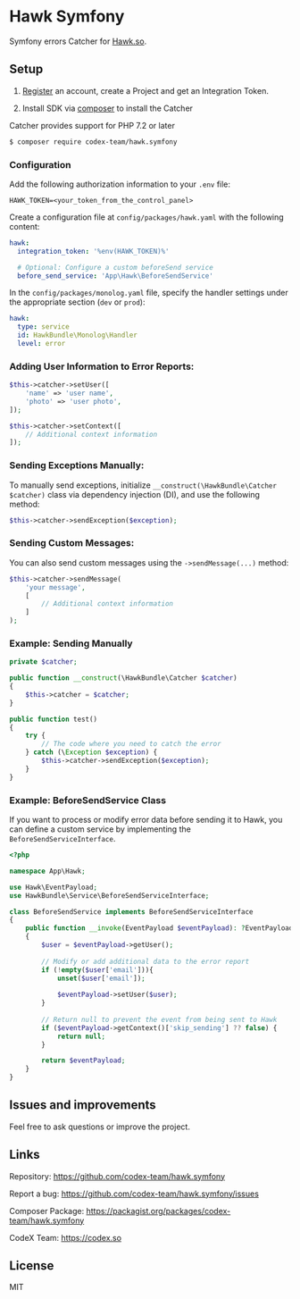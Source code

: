 # Hawk Symfony

Symfony errors Catcher for [Hawk.so](https://hawk.so).

## Setup

1. [Register](https://garage.hawk.so/sign-up) an account, create a Project and get an Integration Token.

2. Install SDK via [composer](https://getcomposer.org) to install the Catcher

Catcher provides support for PHP 7.2 or later

```bash
$ composer require codex-team/hawk.symfony
```

### Configuration

Add the following authorization information to your `.env` file:

```env
HAWK_TOKEN=<your_token_from_the_control_panel>
```

Create a configuration file at `config/packages/hawk.yaml` with the following content:

```yaml
hawk:
  integration_token: '%env(HAWK_TOKEN)%'

  # Optional: Configure a custom beforeSend service
  before_send_service: 'App\Hawk\BeforeSendService'
```

In the `config/packages/monolog.yaml` file, specify the handler settings under the appropriate section (`dev` or `prod`):

```yaml
hawk:
  type: service
  id: HawkBundle\Monolog\Handler
  level: error
```

### Adding User Information to Error Reports:

```php
$this->catcher->setUser([
    'name' => 'user name',
    'photo' => 'user photo',
]);

$this->catcher->setContext([
    // Additional context information
]);
```

### Sending Exceptions Manually:
To manually send exceptions, initialize `__construct(\HawkBundle\Catcher $catcher)` class via dependency injection (DI), and use the following method:

```php
$this->catcher->sendException($exception);
```

### Sending Custom Messages:

You can also send custom messages using the `->sendMessage(...)` method:

```php
$this->catcher->sendMessage(
    'your message', 
    [
        // Additional context information
    ]
);
```

### Example: Sending Manually

```php
private $catcher;

public function __construct(\HawkBundle\Catcher $catcher) 
{
    $this->catcher = $catcher;
}

public function test()
{
    try {
        // The code where you need to catch the error
    } catch (\Exception $exception) {
        $this->catcher->sendException($exception);
    }
}
```

### Example: BeforeSendService Class

If you want to process or modify error data before sending it to Hawk, you can define a custom service by implementing the `BeforeSendServiceInterface`.

```php
<?php

namespace App\Hawk;

use Hawk\EventPayload;
use HawkBundle\Service\BeforeSendServiceInterface;

class BeforeSendService implements BeforeSendServiceInterface
{
    public function __invoke(EventPayload $eventPayload): ?EventPayload
    {
        $user = $eventPayload->getUser();
        
        // Modify or add additional data to the error report
        if (!empty($user['email'])){
            unset($user['email']);
        
            $eventPayload->setUser($user);
        }
        
        // Return null to prevent the event from being sent to Hawk
        if ($eventPayload->getContext()['skip_sending'] ?? false) {
            return null;
        }

        return $eventPayload;
    }
}
```

## Issues and improvements

Feel free to ask questions or improve the project.

## Links

Repository: https://github.com/codex-team/hawk.symfony

Report a bug: https://github.com/codex-team/hawk.symfony/issues

Composer Package: https://packagist.org/packages/codex-team/hawk.symfony

CodeX Team: https://codex.so

## License

MIT
